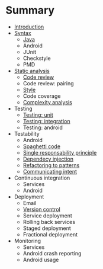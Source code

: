 # Summary

* [Introduction](README.md)
* [Syntax](syntax/README.md)
   * [Java](syntax/java.md)
   * Android
   * JUnit
   * Checkstyle
   * PMD
* [Static analysis](static_analysis/README.md)
   * [Code review](static_analysis/code_review.md)
   * Code review: pairing
   * [Style](static_analysis/style.md)
   * Code coverage
   * [Complexity analysis](static_analysis/complexity.md)
* Testing
   * [Testing: unit](testing/unit.md)
   * [Testing: integration](testing/integration.md)
   * Testing: android
* Testability
   * Android
   * [Spaghetti code](testability/spaghetti.md)
   * [Single responsability principle](testability/srp.md)
   * [Dependecy injection](testability/di.md)
   * [Refactoring to patterns](testability/pattern.md)
   * [Communicating intent](testability/intent.md)
* Continuous integration
   * Services
   * Android
* Deployment
   * Email
   * [Version control](deployment/version_control.md)
   * Service deployment
   * Rolling back services
   * Staged deployment
   * Fractional deployment
* Monitoring
   * Services
   * Android crash reporting
   * Android usage

